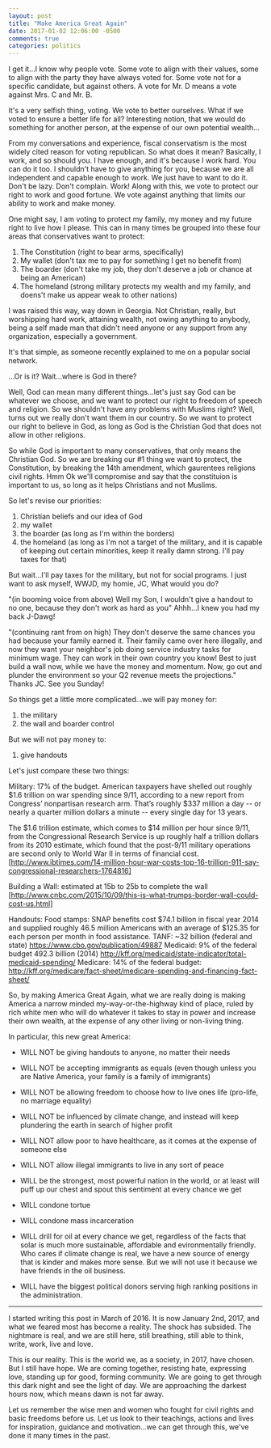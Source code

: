 ```yaml
---
layout: post
title: "Make America Great Again"
date: 2017-01-02 12:06:00 -0500
comments: true
categories: politics
---
```



I get it...I know why people vote. Some vote to align with their values, some to align with the party they have always voted for. Some vote not for a specific candidate, but against others. A vote for Mr. D means a vote against Mrs. C and Mr. B.

It's a very selfish thing, voting. We vote to better ourselves. What if we voted to ensure a better life for all? Interesting notion, that we would do something for another person, at the expense of our own potential wealth...

From my conversations and experience, fiscal conservatism is the most widely cited reason for voting republican. So what does it mean? Basically, I work, and so should you. I have enough, and it's because I work hard. You can do it too. I shouldn't have to give anything for you, because we are all independent and capable enough to work. We just have to want to do it. Don't be lazy. Don't complain. Work! Along with this, we vote to protect our right to work and good fortune. We vote against anything that limits our ability to work and make money.

One might say, I am voting to protect my family, my money and my future right to live how I please. This can in many times be grouped into these four areas that conservatives want to protect:

1) The Constitution (right to bear arms, specifically)
2) My wallet (don't tax me to pay for something I get no benefit from)
3) The boarder (don't take my job, they don't deserve a job or chance at being an American)
4) The homeland (strong military protects my wealth and my family, and doens't make us appear weak to other nations)

I was raised this way, way down in Georgia. Not Christian, really, but worshipping hard work, attaining wealth, not owing anything to anybody, being a self made man that didn't need anyone or any support from any organization, especially a government.

It's that simple, as someone recently explained to me on a popular social network.

...Or is it?
Wait...where is God in there? 

Well, God can mean many different things...let's just say God can be whatever we choose, and we want to protect our right to freedom of speech and religion. So we shouldn't have any problems with Muslims right? Well, turns out we really don't want them in our country. So we want to protect our right to believe in God, as long as God is the Christian God that does not allow in other religions.

So while God is important to many conservatives, that only means the Christian God. So we are breaking our #1 thing we want to protect, the Constitution, by breaking the 14th amendment, which gaurentees religions civil rights. Hmm Ok we'll compromise and say that the constituion is important to us, so long as it helps Christians and not Muslims. 

So let's revise our priorities:
1) Christian beliefs and our idea of God
2) my wallet
3) the boarder (as long as I'm within the borders)
4) the homeland (as long as I'm not a target of the military, and it is capable of keeping out certain minorities, keep it really damn strong. I'll pay taxes for that)

But wait...I'll pay taxes for the military, but not for social programs. I just want to ask myself, WWJD, my homie, JC, What would you do?

"(in booming voice from above) Well my Son, I wouldn't give a handout to no one, because they don't work as hard as you"
Ahhh...I knew you had my back J-Dawg!

"(continuing rant from on high) They don't deserve the same chances you had because your family earned it. Their family came over here illegally, and now they want your neighbor's job doing service industry tasks for minimum wage. They can work in their own country you know! Best to just build a wall now, while we have the money and momentum. Now, go out and plunder the environment so your Q2 revenue meets the projections."
Thanks JC. See you Sunday!

So things get a little more complicated...we will pay money for:
1) the military
2) the wall and boarder control

But we will not pay money to:
1) give handouts

Let's just compare these two things:

Military:
17% of the budget. American taxpayers have shelled out roughly $1.6 trillion on war spending since 9/11, according to a new report from Congress’ nonpartisan research arm. That’s roughly $337 million a day -- or nearly a quarter million dollars a minute -- every single day for 13 years.

The $1.6 trillion estimate, which comes to $14 million per hour since 9/11, from the Congressional Research Service is up roughly half a trillion dollars from its 2010 estimate, which found that the post-9/11 military operations are second only to World War II in terms of financial cost.
[http://www.ibtimes.com/14-million-hour-war-costs-top-16-trillion-911-say-congressional-researchers-1764816]

Building a Wall: estimated at 15b to 25b to complete the wall
[http://www.cnbc.com/2015/10/09/this-is-what-trumps-border-wall-could-cost-us.html]

Handouts:
Food stamps: SNAP benefits cost $74.1 billion in fiscal year 2014 and supplied roughly 46.5 million Americans with an average of $125.35 for each person per month in food assistance.
TANF: ~32 billion (federal and state) https://www.cbo.gov/publication/49887
Medicaid: 9% of the federal budget 492.3 billion (2014) http://kff.org/medicaid/state-indicator/total-medicaid-spending/
Medicare: 14% of the federal budget: http://kff.org/medicare/fact-sheet/medicare-spending-and-financing-fact-sheet/

So, by making America Great Again, what we are really doing is making America a narrow minded my-way-or-the-highway kind of place, ruled by rich white men who will do whatever it takes to stay in power and increase their own wealth, at the expense of any other living or non-living thing.

In particular, this new great America:

 - WILL NOT be giving handouts to anyone, no matter their needs

 - WILL NOT be accepting immigrants as equals (even though unless you are Native America, your family is a family of immigrants)

 - WILL NOT be allowing freedom to choose how to live ones life (pro-life, no marriage equality)

 - WILL NOT be influenced by climate change, and instead will keep plundering the earth in search of higher profit

 - WILL NOT allow poor to have healthcare, as it comes at the expense of someone else

 - WILL NOT allow illegal immigrants to live in any sort of peace

 - WILL be the strongest, most powerful nation in the world, or at least will puff up our chest and spout this sentiment at every chance we get

 - WILL condone tortue

 - WILL condone mass incarceration

 - WILL drill for oil at every chance we get, regardless of the facts that solar is much more sustainable, affordable and evironmentally friendly. Who cares if climate change is real, we have a new source of energy that is kinder and makes more sense. But we will not use it because we have friends in the oil business.

 - WILL have the biggest political donors serving high ranking positions in the administration. 

-------------------

I started writing this post in March of 2016. It is now January 2nd, 2017, and what we feared most has become a reality. The shock has subsided. The nightmare is real, and we are still here, still breathing, still able to think, write, work, live and love.

This is our reality. This is the world we, as a society, in 2017, have chosen. But I still have hope. We are coming together, resisting hate, expressing love, standing up for good, forming community. We are going to get through this dark night and see the light of day. We are approaching the darkest hours now, which means dawn is not far away.

Let us remember the wise men and women who fought for civil rights and basic freedoms before us. Let us look to their teachings, actions and lives for inspiration, guidance and motivation...we can get through this, we've done it many times in the past.


